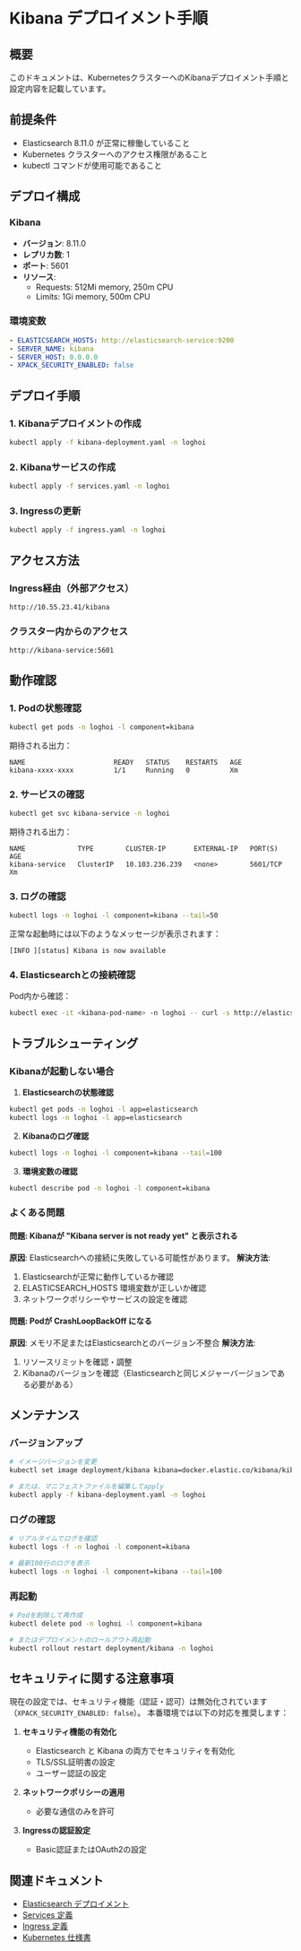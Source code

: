 # Kibana デプロイメント手順

## 概要
このドキュメントは、KubernetesクラスターへのKibanaデプロイメント手順と設定内容を記載しています。

## 前提条件
- Elasticsearch 8.11.0 が正常に稼働していること
- Kubernetes クラスターへのアクセス権限があること
- kubectl コマンドが使用可能であること

## デプロイ構成

### Kibana
- **バージョン**: 8.11.0
- **レプリカ数**: 1
- **ポート**: 5601
- **リソース**:
  - Requests: 512Mi memory, 250m CPU
  - Limits: 1Gi memory, 500m CPU

### 環境変数
```yaml
- ELASTICSEARCH_HOSTS: http://elasticsearch-service:9200
- SERVER_NAME: kibana
- SERVER_HOST: 0.0.0.0
- XPACK_SECURITY_ENABLED: false
```

## デプロイ手順

### 1. Kibanaデプロイメントの作成
```bash
kubectl apply -f kibana-deployment.yaml -n loghoi
```

### 2. Kibanaサービスの作成
```bash
kubectl apply -f services.yaml -n loghoi
```

### 3. Ingressの更新
```bash
kubectl apply -f ingress.yaml -n loghoi
```

## アクセス方法

### Ingress経由（外部アクセス）
```
http://10.55.23.41/kibana
```

### クラスター内からのアクセス
```
http://kibana-service:5601
```

## 動作確認

### 1. Podの状態確認
```bash
kubectl get pods -n loghoi -l component=kibana
```

期待される出力：
```
NAME                      READY   STATUS    RESTARTS   AGE
kibana-xxxx-xxxx          1/1     Running   0          Xm
```

### 2. サービスの確認
```bash
kubectl get svc kibana-service -n loghoi
```

期待される出力：
```
NAME             TYPE        CLUSTER-IP       EXTERNAL-IP   PORT(S)    AGE
kibana-service   ClusterIP   10.103.236.239   <none>        5601/TCP   Xm
```

### 3. ログの確認
```bash
kubectl logs -n loghoi -l component=kibana --tail=50
```

正常な起動時には以下のようなメッセージが表示されます：
```
[INFO ][status] Kibana is now available
```

### 4. Elasticsearchとの接続確認
Pod内から確認：
```bash
kubectl exec -it <kibana-pod-name> -n loghoi -- curl -s http://elasticsearch-service:9200
```

## トラブルシューティング

### Kibanaが起動しない場合

1. **Elasticsearchの状態確認**
```bash
kubectl get pods -n loghoi -l app=elasticsearch
kubectl logs -n loghoi -l app=elasticsearch
```

2. **Kibanaのログ確認**
```bash
kubectl logs -n loghoi -l component=kibana --tail=100
```

3. **環境変数の確認**
```bash
kubectl describe pod -n loghoi -l component=kibana
```

### よくある問題

#### 問題: Kibanaが "Kibana server is not ready yet" と表示される
**原因**: Elasticsearchへの接続に失敗している可能性があります。
**解決方法**:
1. Elasticsearchが正常に動作しているか確認
2. ELASTICSEARCH_HOSTS 環境変数が正しいか確認
3. ネットワークポリシーやサービスの設定を確認

#### 問題: Podが CrashLoopBackOff になる
**原因**: メモリ不足またはElasticsearchとのバージョン不整合
**解決方法**:
1. リソースリミットを確認・調整
2. Kibanaのバージョンを確認（Elasticsearchと同じメジャーバージョンである必要がある）

## メンテナンス

### バージョンアップ
```bash
# イメージバージョンを変更
kubectl set image deployment/kibana kibana=docker.elastic.co/kibana/kibana:8.12.0 -n loghoi

# または、マニフェストファイルを編集してapply
kubectl apply -f kibana-deployment.yaml -n loghoi
```

### ログの確認
```bash
# リアルタイムでログを確認
kubectl logs -f -n loghoi -l component=kibana

# 最新100行のログを表示
kubectl logs -n loghoi -l component=kibana --tail=100
```

### 再起動
```bash
# Podを削除して再作成
kubectl delete pod -n loghoi -l component=kibana

# またはデプロイメントのロールアウト再起動
kubectl rollout restart deployment/kibana -n loghoi
```

## セキュリティに関する注意事項

現在の設定では、セキュリティ機能（認証・認可）は無効化されています（`XPACK_SECURITY_ENABLED: false`）。
本番環境では以下の対応を推奨します：

1. **セキュリティ機能の有効化**
   - Elasticsearch と Kibana の両方でセキュリティを有効化
   - TLS/SSL証明書の設定
   - ユーザー認証の設定

2. **ネットワークポリシーの適用**
   - 必要な通信のみを許可

3. **Ingressの認証設定**
   - Basic認証またはOAuth2の設定

## 関連ドキュメント
- [Elasticsearch デプロイメント](./elasticsearch-deployment.yaml)
- [Services 定義](./services.yaml)
- [Ingress 定義](./ingress.yaml)
- [Kubernetes 仕様書](./KUBERNETES_SPEC.md)


